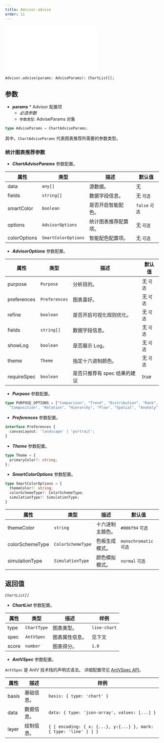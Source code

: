 ```yaml
---
title: Advisor.advise
order: 11
---
```


<embed src='@/docs/common/style.md'></embed>


```sign
Advisor.advise(params: AdviseParams): ChartList[];
```

## 参数

* **params** * Advisor 配置项
  * _必选参数_
  * `参数类型`: AdviseParams 对象

```ts
type AdviseParams = ChartAdviseParams;
```

其中，`ChartAdviseParams` 代表图表推荐所需要的参数类型。

### 统计图表推荐参数

* _**ChartAdviseParams**_ 参数配置。

| 属性         | 类型                | 描述                 | 默认值          |
| ------------ | ------------------- | -------------------- | --------------- |
| data         | `any[]`             | 源数据。             | 无              |
| fields       | `string[]`          | 数据字段信息。       | 无  `可选`      |
| smartColor   | `boolean`           | 是否开启智能配色。   | `false`  `可选` |
| options      | `AdvisorOptions`    | 统计图表推荐配置项。 | 无  `可选`      |
| colorOptions | `SmartColorOptions` | 智能配色配置项。     | 无  `可选`      |

* _**AdvisorOptions**_ 参数配置。

| 属性        | 类型          | 描述                         | 默认值     |
| ----------- | ------------- | ---------------------------- | ---------- |
| purpose     | `Purpose`     | 分析目的。                   | 无  `可选` |
| preferences | `Preferences` | 图表喜好。                   | 无  `可选` |
| refine      | `boolean`     | 是否开启可视化规则优化。     | 无  `可选` |
| fields      | `string[]`    | 数据字段信息。               | 无  `可选` |
| showLog     | `boolean`     | 是否展示 Log。               | 无  `可选` |
| theme       | `Theme`       | 指定十六进制颜色。           | 无  `可选` |
| requireSpec | `boolean`     | 是否只推荐有 spec 结果的建议 | true       |

* _**Purpose**_ 参数配置。

```ts
type PURPOSE_OPTIONS = ["Comparison", "Trend", "Distribution", "Rank", "Proportion", 
  "Composition", "Relation", "Hierarchy", "Flow", "Spatial", "Anomaly", "Value"];
```

* _**Preferences**_ 参数配置。

```ts
interface Preferences {
  canvasLayout: 'landscape' | 'portrait';
}
```

* _**Theme**_ 参数配置。

```ts
type Theme = {
  primaryColor?: string;
};
```

* _**SmartColorOptions**_ 参数配置。

```ts
type SmartColorOptions = {
  themeColor?: string;
  colorSchemeType?: ColorSchemeType;
  simulationType?: SimulationType;
}
```

| 属性            | 类型              | 描述             | 默认值                  |
| --------------- | ----------------- | ---------------- | ----------------------- |
| themeColor      | `string`          | 十六进制主题色。 | `#006f94`  `可选`       |
| colorSchemeType | `ColorSchemeType` | 色板生成模式。   | `monochromatic`  `可选` |
| simulationType  | `SimulationType`  | 颜色模拟模式。   | `normal`  `可选`        |

## 返回值

_`ChartList[]`_ 

* _**ChartList**_ 参数配置。

| 属性  | 类型        | 描述           | 样例         |
| ----- | ----------- | -------------- | ------------ |
| type  | `ChartType` | 图表类型。     | `line-chart` |
| spec  | `AntVSpec`  | 图表属性信息。 | 见下文       |
| score | `number`    | 图表得分。     | `1.0`        |

* _**AntVSpec**_ 参数配置。

`AntVSpec` 是 AntV 技术栈的声明式语法。
详细配置项见 [AntVSpec API](https://github.com/antvis/antv-spec/blob/master/API.md)。

| 属性  | 描述       | 样例                                                              |
| ----- | ---------- | ----------------------------------------------------------------- |
| basis | 基础信息。 | `basis: { type: 'chart' }`                                        |
| data  | 数据信息。 | `data: { type: 'json-array', values: [...] }`                     |
| layer | 绘制信息。 | `{ [ encoding: { x: {...}, y:{...} }, mark: { type: 'line' } ] }` |



